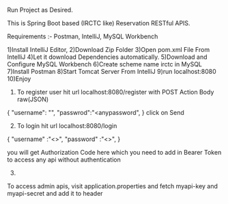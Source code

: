 Run Project as Desired.

This is Spring Boot based (IRCTC like) Reservation RESTful APIS.

Requirements :- Postman, IntelliJ, MySQL Workbench

1)Install IntelliJ Editor,
2)Download Zip Folder
3)Open pom.xml File From IntelliJ
4)Let it download Dependencies automatically.
5)Download and Configure MySQL Workbench
6)Create scheme name irctc in MySQL
7)Install Postman
8)Start Tomcat Server From IntelliJ
9)run localhost:8080
10)Enjoy

1) To register user
hit url localhost:8080/register with POST Action
Body raw(JSON)

{
"username": "<anyname>",
"passwrod":"<anypassword",
}
click on Send

2) To login
hit url localhost:8080/login

{
"username" :"<>",
"password" :"<>",
}

you will get Authorization Code here which you need to add in Bearer Token to access any api without authentication

3)
To access admin apis, visit application.properties and fetch myapi-key and myapi-secret and add it to header 




